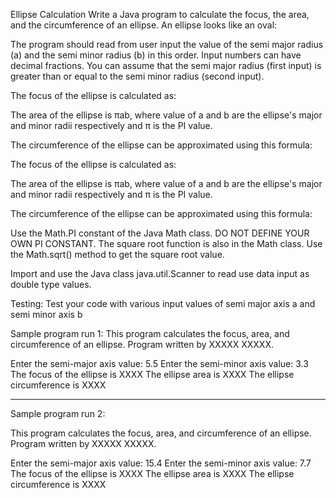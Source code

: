 Ellipse Calculation
Write a Java program to calculate the focus, the area, and the circumference of an ellipse. An ellipse looks like an oval:

The program should read from user input the value of the semi major radius (a) and the semi minor radius (b) in this order. Input numbers can have decimal fractions.  You can assume that the semi major radius (first input) is greater than or equal to the semi minor radius (second input).

The focus of the ellipse is calculated as:


The area of the ellipse is πab, where value of a and b are the ellipse's major and minor radii respectively and π is the PI value.

The circumference of the ellipse can be approximated using this formula:

The focus of the ellipse is calculated as:


The area of the ellipse is πab, where value of a and b are the ellipse's major and minor radii respectively and π is the PI value.

The circumference of the ellipse can be approximated using this formula:


Use the Math.PI constant of the Java Math class. DO NOT DEFINE YOUR OWN PI CONSTANT. The square root function is also in the Math class. Use the Math.sqrt() method to get the square root value.

Import and use the Java class java.util.Scanner to read use data input as double type values.



Testing: Test your code with various input values of semi major axis a and semi minor axis b

Sample program run 1:
This program calculates the focus, area, and circumference of an ellipse.
Program written by XXXXX XXXXX.

Enter the semi-major axis value: 5.5
Enter the semi-minor axis value: 3.3
The focus of the ellipse is	           	 XXXX
The ellipse area is  		           	XXXX
The ellipse circumference is	 	XXXX

-------------------------------------
Sample program run 2:

This program calculates the focus, area, and circumference of an ellipse.
Program written by XXXXX XXXXX.

Enter the semi-major axis value: 15.4
Enter the semi-minor axis value: 7.7
The focus of the ellipse is	           	   XXXX
The ellipse area is 	   	           	XXXX
The ellipse circumference is  	  	XXXX
